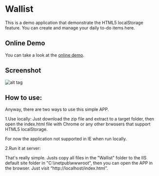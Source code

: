 Wallist
=======

This is a demo application that demonstrate the HTML5 localStorage feature.
You can create and manage your daily to-do items here.

Online Demo
-------
You can take a look at the [online demo](http://wayou.github.io/Wallist/index.html).

Screenshot
-------
![alt tag](https://raw.github.com/Wayou/wallist/master/screenshot.jpg)

How to use:
-------

Anyway, there are two ways to use this simple APP.

1.Use locally:
Just download the zip file and extract to a target folder, then open the index.html file with Chrome or any other brwosers that support HTML5 localStorage.

For now the application not supported in IE when run locally.


2.Run it at server:

That's really simple. Justs copy all files in the "Wallist" folder to the IIS default site folder in "C:\inetpub\wwwroot\", then you can open the APP in the browser.
Just visit “http://localhost/index.html”.
